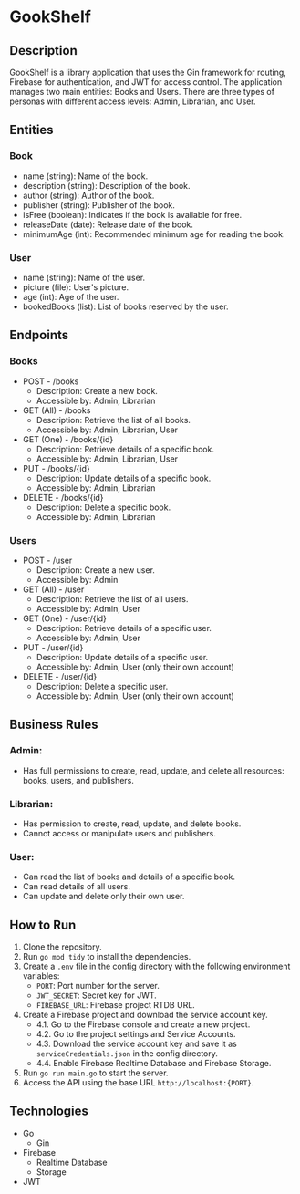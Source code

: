 # GookShelf
## Description
GookShelf is a library application that uses the Gin framework for routing, Firebase for authentication, and JWT for access control. The application manages two main entities: Books and Users. There are three types of personas with different access levels: Admin, Librarian, and User.

## Entities
### Book
- name (string): Name of the book.
- description (string): Description of the book.
- author (string): Author of the book.
- publisher (string): Publisher of the book.
- isFree (boolean): Indicates if the book is available for free.
- releaseDate (date): Release date of the book.
- minimumAge (int): Recommended minimum age for reading the book.
### User
- name (string): Name of the user.
- picture (file): User's picture.
- age (int): Age of the user.
- bookedBooks (list<Book>): List of books reserved by the user.

## Endpoints
### Books
- POST - /books
    - Description: Create a new book.
    - Accessible by: Admin, Librarian
- GET (All) - /books
    - Description: Retrieve the list of all books.
    - Accessible by: Admin, Librarian, User
- GET (One) - /books/{id}
    - Description: Retrieve details of a specific book.
    - Accessible by: Admin, Librarian, User
- PUT - /books/{id}
    - Description: Update details of a specific book.
    - Accessible by: Admin, Librarian
- DELETE - /books/{id}
    - Description: Delete a specific book.
    - Accessible by: Admin, Librarian
### Users
- POST - /user
    - Description: Create a new user.
    - Accessible by: Admin
- GET (All) - /user
    - Description: Retrieve the list of all users.
    - Accessible by: Admin, User
- GET (One) - /user/{id}
    - Description: Retrieve details of a specific user.
    - Accessible by: Admin, User
- PUT - /user/{id}
    - Description: Update details of a specific user.
    - Accessible by: Admin, User (only their own account)
- DELETE - /user/{id}
    - Description: Delete a specific user.
    - Accessible by: Admin, User (only their own account)

## Business Rules
### Admin:
- Has full permissions to create, read, update, and delete all resources: books, users, and publishers.
### Librarian:
- Has permission to create, read, update, and delete books.
- Cannot access or manipulate users and publishers.
### User:
- Can read the list of books and details of a specific book.
- Can read details of all users.
- Can update and delete only their own user.

## How to Run
1. Clone the repository.
2. Run `go mod tidy` to install the dependencies.
3. Create a `.env` file in the config directory with the following environment variables:
    - `PORT`: Port number for the server.
    - `JWT_SECRET`: Secret key for JWT.
    - `FIREBASE_URL`: Firebase project RTDB URL.
4. Create a Firebase project and download the service account key.
    - 4.1. Go to the Firebase console and create a new project.
    - 4.2. Go to the project settings and Service Accounts.
    - 4.3. Download the service account key and save it as `serviceCredentials.json` in the config directory.
    - 4.4. Enable Firebase Realtime Database and Firebase Storage.
5. Run `go run main.go` to start the server.
6. Access the API using the base URL `http://localhost:{PORT}`.

## Technologies
- Go
    - Gin
- Firebase
    - Realtime Database
    - Storage
- JWT
